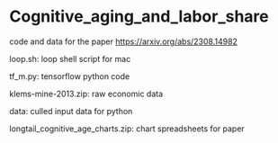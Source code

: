 # Cognitive_aging_and_labor_share
code and data for the paper https://arxiv.org/abs/2308.14982

loop.sh: loop shell script for mac

tf_m.py: tensorflow python code

klems-mine-2013.zip: raw economic data

data: culled input data for python

longtail_cognitive_age_charts.zip:  chart spreadsheets for paper


